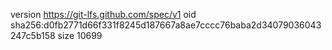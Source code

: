 version https://git-lfs.github.com/spec/v1
oid sha256:d0fb2771d66f331f8245d187667a8ae7cccc76baba2d34079036043247c5b158
size 10699
